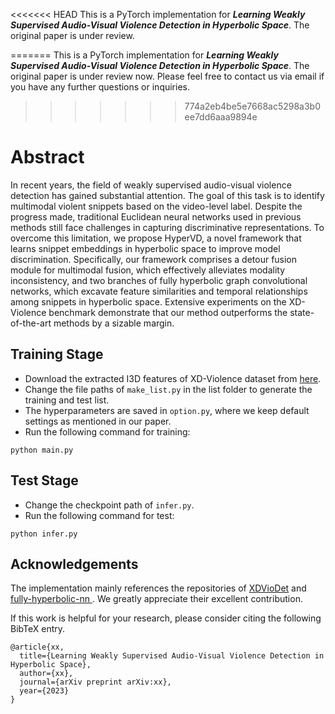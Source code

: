 
<<<<<<< HEAD
This is a PyTorch implementation for ***Learning Weakly Supervised Audio-Visual Violence Detection in Hyperbolic Space***. The original paper is under review. 

[//]: # (Please feel free to contact us via email if you have any further questions or inquiries.)
=======
This is a PyTorch implementation for ***Learning Weakly Supervised Audio-Visual Violence Detection in Hyperbolic Space***. The original paper is under review now. Please feel free to contact us via email if you have any further questions or inquiries.

>>>>>>> 774a2eb4be5e7668ac5298a3b0ee7dd6aaa9894e
# Abstract 
In recent years, the field of weakly supervised audio-visual violence detection has gained substantial attention. The goal of this task is to identify multimodal violent snippets based on the video-level label. Despite the progress made, traditional Euclidean neural networks used in previous methods still face challenges in capturing discriminative representations. To overcome this limitation, we propose HyperVD, a novel framework that learns snippet embeddings in hyperbolic space to improve model discrimination. Specifically, our framework comprises a detour fusion module for multimodal fusion, which effectively alleviates modality inconsistency, and two branches of fully hyperbolic graph convolutional networks, which excavate feature similarities and temporal relationships among snippets in hyperbolic space. Extensive experiments on the XD-Violence benchmark demonstrate that our method outperforms the state-of-the-art methods by a sizable margin. 


## Training Stage
- Download the extracted I3D features of XD-Violence dataset from [here](https://roc-ng.github.io/XD-Violence/).
- Change the file paths of ```make_list.py``` in the list folder to generate the training and test list.
-  The hyperparameters are saved in ```option.py```, where we keep default settings as mentioned in our paper.
- Run the following command for training:
```
python main.py
```
## Test Stage
- Change the checkpoint path of ```infer.py```.
- Run the following command for test:
```
python infer.py
```

## Acknowledgements
The implementation mainly references the repositories of [XDVioDet](https://github.com/Roc-Ng/XDVioDet) and [fully-hyperbolic-nn
](https://github.com/chenweize1998/fully-hyperbolic-nn). We greatly appreciate their excellent contribution.


If this work is helpful for your research, please consider citing the following BibTeX entry.
```
@article{xx,
  title={Learning Weakly Supervised Audio-Visual Violence Detection in Hyperbolic Space},
  author={xx},
  journal={arXiv preprint arXiv:xx},
  year={2023}
}
```
